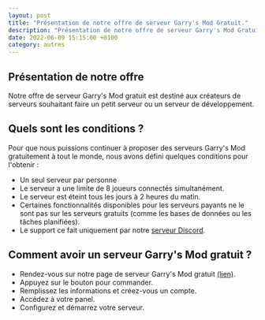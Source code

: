 ```yaml
---
layout: post
title: "Présentation de notre offre de serveur Garry's Mod Gratuit."
description: "Présentation de notre offre de serveur Garry's Mod Gratuit à vie."
date: 2022-06-09 15:15:00 +0100
category: autres
---
```


## Présentation de notre offre

Notre offre de serveur Garry's Mod gratuit est destiné aux créateurs de serveurs souhaitant faire un petit serveur ou un serveur de développement.

## Quels sont les conditions ?

Pour que nous puissions continuer à proposer des serveurs Garry's Mod gratuitement à tout le monde, nous avons défini quelques conditions pour l'obtenir :

* Un seul serveur par personne
* Le serveur a une limite de 8 joueurs connectés simultanément.
* Le serveur est éteint tous les jours à 2 heures du matin.
* Certaines fonctionnalités disponibles pour les serveurs payants ne le sont pas sur les serveurs gratuits (comme les bases de données ou les tâches planifiées).
* Le support ce fait uniquement par notre [serveur Discord](https://discord.com/invite/554DCvV).

## Comment avoir un serveur Garry's Mod gratuit ?

* Rendez-vous sur notre page de serveur Garry's Mod gratuit [(lien)](https://skoali.com/gmod-gratuit).
* Appuyez sur le bouton pour commander.
* Remplissez les informations et créez-vous un compte.
* Accédez à votre panel.
* Configurez et démarrez votre serveur.